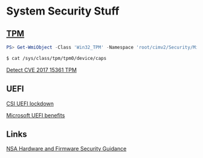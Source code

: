 # System Security Stuff

## [TPM](https://en.wikipedia.org/wiki/Trusted_Platform_Module)
```powershell
PS> Get-WmiObject -Class 'Win32_TPM' -Namespace 'root/cimv2/Security/MicrosoftTPM'
```
```sh
$ cat /sys/class/tpm/tpm0/device/caps
```
[Detect CVE 2017 15361 TPM](https://github.com/nsacyber/Detect-CVE-2017-15361-TPM/tree/master)

## UEFI

[CSI UEFI lockdown](https://www.nsa.gov/portals/75/documents/what-we-do/cybersecurity/professional-resources/csi-uefi-lockdown.pdf)

[Microsoft UEFI benefits](https://learn.microsoft.com/en-us/windows-hardware/design/device-experiences/oem-uefi#boot-and-miminum-security-requirements)

## Links

[NSA Hardware and Firmware Security Guidance](https://github.com/nsacyber/Hardware-and-Firmware-Security-Guidance)